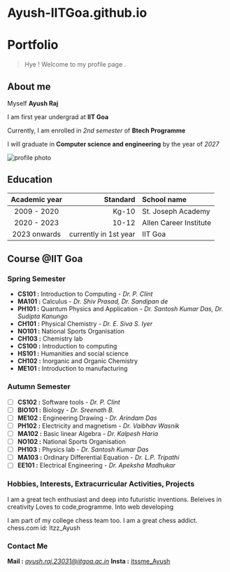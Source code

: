 # Ayush-IITGoa.github.io
# Portfolio
>Hye ! Welcome to my profile page .

## About me

Myself **Ayush Raj**

I am first year undergrad at **IIT Goa**

Currently, I am enrolled in *2nd semester* of  **Btech Programme** 

I will graduate in **Computer science and engineering** by the year of *2027*

![profile photo](https://t3.ftcdn.net/jpg/06/81/04/96/240_F_681049694_t0hZQpUCCcE7Bob3R3cDYjthZ2B3PYi9.jpg)

## Education
| Academic year | Standard             | School name
|:-------------:| --------------------:|:----------------
| 2009 - 2020   | Kg-10                | St. Joseph Academy
| 2020 - 2023   | 10-12                | Allen Career Institute
| 2023 onwards  |currently in 1st year | IIT Goa

## Course @IIT Goa
### Spring Semester
- **CS101  :**   Introduction to Computing - *Dr. P. Clint*
- **MA101  :** Calculus - *Dr. Shiv Prasad, Dr. Sandipan de*
- **PH101 :** Quantum Physics and Application - *Dr. Santosh  Kumar Das, Dr. Sudipta Kanungo*
- **CH101 :** Physical Chemistry - *Dr. E. Siva S. Iyer*
- **NO101 :** National Sports Organisation 
- **CH103 :** Chemistry lab
- **CS100 :** Introduction to computing
- **HS101 :** Humanities and social science
- **CH102 :** Inorganic and Organic Chemistry
- **ME101 :** Introduction to manufacturing 

### Autumn Semester
- [ ] **CS102 :** Software tools - *Dr. P. Clint*
- [ ] **BIO101 :** Biology - *Dr. Sreenath B.*
- [ ] **ME102 :** Engineering Drawing - *Dr. Arindam Das*
- [ ] **PH102 :** Electricity and magnetism - *Dr. Vaibhav Wasnik*
- [ ] **MA102 :** Basic linear Algebra - *Dr. Kalpesh Haria*
- [ ] **NO102 :** National Sports Organisation 
- [ ] **PH103 :** Physics lab - *Dr. Santosh Kumar Das*
- [ ] **MA103 :** Ordinary Differential Equation - *Dr. L.P. Tripathi*
- [ ] **EE101 :** Electrical Engineering - *Dr. Apeksha Madhukar*

### Hobbies, Interests, Extracurricular Activities, Projects

I am a great tech enthusiast and deep into futuristic inventions.
Beleives in creativity
Loves to code,programme.
Into web developing

I am part of my college chess team too.
I am a great chess addict.
chess.com id: Itzz_Ayush

### Contact Me
**Mail :** *ayush.raj.23031@iitgoa.ac.in*
**Insta :** [itssme_Ayush](https://www.instagram.com/itssme_ayush/)


